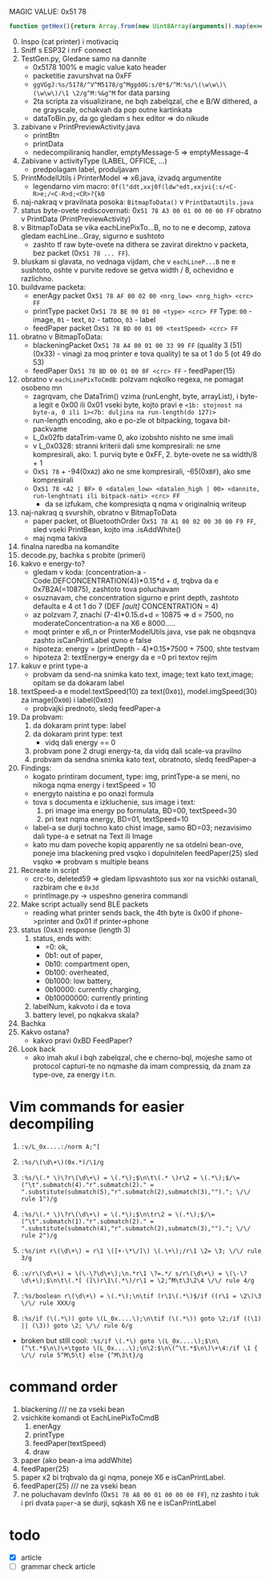 MAGIC VALUE: 0x51 78
```js
function getHex(){return Array.from(new Uint8Array(arguments)).map(e=>e.toString(16).padStart(2, '0').toUpperCase()).join(' ');}
```

0. Inspo (cat printer) i motivaciq
1. Sniff s ESP32 i nrF connect
2. TestGen.py, Gledane samo na dannite
    - 0x5178 100% e magic value kato header
    - packetitie zavurshvat na 0xFF
    - `ggVGgJ:%s/5178/^V^M5178/g^MggddG:s/0*$/^M:%s/\(\w\w\)\(\w\w\)/\1 \2/g^M:%&g^M` for data parsing
    - 2ta scripta za visualizirane, ne bqh zabelqzal, che e B/W dithered, a ne grayscale, ochakvah da pop outne kartinkata
    - dataToBin.py, da go gledam s hex editor => do nikude
3. zabivane v PrintPreviewActivity.java
    - printBtn
    - printData
    - nedecompiliraniq handler, emptyMessage-5 => emptyMessage-4
4. Zabivane v activityType (LABEL, OFFICE, ...)
    - predpolagam label, produljavam
5. PrintModelUtils i PrinterModel => x6.java, izvadq argumentite
    - legendarno vim macro:
        `0f(l"ddt,xxj0f(ldw"edt,xxjvi{:s/<C-R>e;/<C-R>d;<CR>?{k0`
6. naj-nakraq v pravilnata posoka: `BitmapToData()` v `PrintDataUtils.java`
7. status byte-ovete rediscovernati: 0x`51 78 A3 00 01 00 00 00 FF` obratno v PrintData (PrintPreviewActivity)
8. v BitmapToData se vika eachLinePixTo...B, no to ne e decomp, zatova gledam eachLine...Gray, sigurno e sushtoto
    - zashto tf raw byte-ovete na dithera se zavirat direktno v packeta, bez packet (0x`51 78 ... FF`).
9. bluskam si glavata, no vednaga vijdam, che v `eachLineP...B` ne e sushtoto, oshte v purvite redove se getva
    width / 8, ochevidno e razlichno.
10. buildvame packeta:
    - enerAgy packet 0x`51 78 AF 00 02 00 <nrg_low> <nrg_high> <crc> FF`
    - printType packet 0x`51 78 BE 00 01 00 <type> <crc> FF`
        Type: `00` - image, `01` - text, `02` - tattoo, `03` - label
    - feedPaper packet 0x`51 78 BD 00 01 00 <textSpeed> <crc> FF` 
11. obratno v BitmapToData:
    - blackeningPacket 0x`51 78 A4 00 01 00 33 99 FF` (quality 3 (51) (0x33) - vinagi za moq printer e tova quality)
        te sa ot 1 do 5 (ot 49 do 53)
    - feedPaper 0x`51 78 BD 00 01 00 0F <crc> FF` - feedPaper(15)
12. obratno v `eachLinePixToCmdB`: polzvam nqkolko regexa, ne pomagat osobeno mn
    - zagrqvam, che DataTrim() vzima (runLenght, byte, arrayList), i byte-a legit e 0x00 ili 0x01
        vseki byte, kojto pravi e `<1b: stojnost na byte-a, 0 ili 1><7b: duljina na run-length(do 127)>`
    - run-length encoding, ako e po-zle ot bitpacking, togava bit-packvame
    - L_0x02fb dataTrim-vame 0, ako izobshto nishto ne sme imali
    - v L_0x0328: stranni kriterii dali sme kompresirali:
        ne sme kompresirali, ako: 1. purviq byte e 0xFF, 2. byte-ovete ne sa width/8 + 1
    - 0x`51 78` + -94(0x`A2`) ako ne sme kompresirali, -65(0x`BF`), ako sme kompresirali
    - 0x`51 78 <A2 | BF> 0 <datalen_low> <datalen_high | 00> <dannite, run-lenghtnati ili bitpack-nati> <crc> FF`
        - da se izfukam, che kompresiqta q nqma v originalniq writeup
12. naj-nakraq q svurshih, obratno v BitmapToData
    - paper packet, ot BluetoothOrder 0x`51 78 A1 00 02 00 30 00 F9 FF`, sled vseki PrintBean, kojto ima .isAddWhite()
    - maj nqma takiva
13. finalna naredba na komandite
14. decode.py, bachka s probite (primeri)
15. kakvo e energy-to?
    - gledam v koda: (concentration-a - Code.DEFCONCENTRATION(4))\*0.15\*d + d, trqbva da e 0x7B2A(=10875), zashtoto tova poluchavam
    - osuznavam, che concentration sigurno e print depth, zashtoto defaulta e 4 ot 1 do 7 (DEF _\[ault\]_ CONCENTRATION = 4)
    - az polzvam 7, znachi (7-4)*0.15.d+d = 10875 => d = 7500, no moderateConcentration-a na X6 e 8000.....
    - moqt printer e x6_n or PrinterModelUtils.java, vse pak ne obqsnqva zashto isCanPrintLabel qvno e false
    - hipoteza: energy = (printDepth - 4)\*0.15\*7500 + 7500, shte testvam
    - hipoteza 2: textEnergy=> energy da e =0 pri textov rejim
16. kakuv e print type-a
    - probvam da send-na snimka kato text, image; text kato text,image; opitam se da dokaram label
17. textSpeed-a e model.textSpeed(10) za text(0x`01`), model.imgSpeed(30) za image(0x`00`) i label(0x`03`)
    - probvajki prednoto, sledq feedPaper-a
18. Da probvam:
    1. da dokaram print type: label
    2. da dokaram print type: text
        - vidq dali energy == 0
    3. probvam pone 2 drugi energy-ta, da vidq dali scale-va pravilno
    4. probvam da sendna snimka kato text, obratnoto, sledq feedPaper-a
19. Findings:
    - kogato printiram document, type: img, printType-a se meni, no nikoga nqma energy i textSpeed = 10
    - energyto naistina e po onazi formula
    - tova s documenta e izkluchenie, sus image i text:
        1. pri image ima energy po formulata, BD=00, textSpeed=30
        2. pri text nqma energy, BD=01, textSpeed=10
    - label-a se durji tochno kato chist image, samo BD=03; nezavisimo dali type-a e setnat na Text ili Image
    - kato mu dam poveche kopiq apparently ne sa otdelni bean-ove, poneje ima blackening pred vsqko i dopulnitelen
    feedPaper(25) sled vsqko => probvam s multiple beans
20. Recreate in script
    - crc-to, deleted59 => gledam lipsvashtoto sus xor na vsichki ostanali, razbiram che e `0x3d`
    - printImage.py -> uspeshno generira commandi
21. Make script actually send BLE packets
    - reading what printer sends back, the 4th byte is 0x00 if phone->printer and 0x01 if printer->phone
21. status (0x`A3`) response (length 3)
    1. status, ends with:
        - =0: ok,
        - 0b1: out of paper, 
        - 0b10: compartment open,
        - 0b100: overheated,
        - 0b1000: low battery,
        - 0b10000: currently charging,
        - 0b10000000: currently printing
    2. labelNum, kakvoto i da e tova
    3. battery level, po nqkakva skala?
22. Bachka
23. Kakvo ostana?
    - kakvo pravi 0xBD FeedPaper?
24. Look back
    - ako imah akul i bqh zabelqzal, che e cherno-bql, mojeshe samo ot protocol capturi-te
no nqmashe da imam compressiq, da znam za type-ove, za energy i t.n.



# Vim commands for easier decompiling
1. `:v/L_0x....:/norm A;^[`
2. `:%s/\(\d\+\)(0x.*)/\1/g`

3. `:%s/\(.* \)\?r\(\d\+\) = \(.*\);$\n\t\(.* \)r\2 = \(.*\);$/\=("\t".submatch(4)."r".submatch(2)." = ".substitute(submatch(5),"r".submatch(2),submatch(3),"")."; \/\/ rule 1")/g`
4. `:%s/\(.* \)\?r\(\d\+\) = \(.*\);$\n\tr\2 = \(.*\);$/\=("\t".submatch(1)."r".submatch(2)." = ".substitute(submatch(4),"r".submatch(2),submatch(3),"")."; \/\/ rule 2")/g`
5. `:%s/int r\(\d\+\) = r\1 \([+-\*\/]\) \(.\+\);/r\1 \2= \3; \/\/ rule 3/g`
6. `:v/r\(\d\+\) = \(\-\?\d\+\);\n.*r\1 \?=.*/ s/r\(\d\+\) = \(\-\?\d\+\);$\n\t\(.*[ (]\)r\1\(.*\)/r\1 = \2;^M\t\3\2\4 \/\/ rule 4/g`
7. `:%s/boolean r\(\d\+\) = \(.*\);\n\tif (r\1\(.*\)$/if ((r\1 = \2\)\3 \/\/ rule XXX/g`
8. `:%s/if (\(.*\)) goto \(L_0x....\);\n\tif (\(.*\)) goto \2;/if ((\1) || (\3)) goto \2; \/\/ rule 6/g`

- broken but still cool: `:%s/if \(.*\) goto \(L_0x....\);$\n\(^\t.*$\n\)\+\tgoto \(L_0x....\);\n\2:$\n\(^\t.*$\n\)\+\4:/if \1 { \/\/ rule 5^M\5\t} else {^M\3\t}/g`

# command order

1. blackening /// ne za vseki bean
2. vsichkite komandi ot EachLinePixToCmdB
    1. enerAgy
    2. printType
    3. feedPaper(textSpeed)
    4. draw
3. paper (ako bean-a ima addWhite)
4. feedPaper(25)
5. paper x2
    bi trqbvalo da gi nqma, poneje X6 e isCanPrintLabel.
6. feedPaper(25) /// ne za vseki bean
7. ne poluchavam devInfo (0x`51 78 A8 00 01 00 00 00 FF`), nz zashto
    i tuk i pri dvata `paper`-a se durji, sqkash X6 ne e isCanPrintLabel

# todo
- [X] article
- [ ] grammar check article